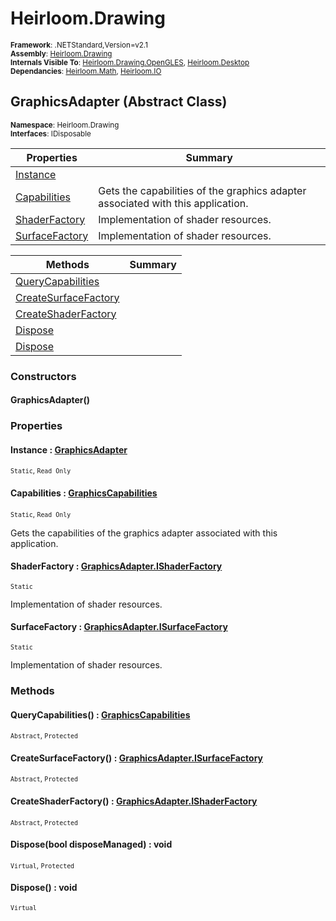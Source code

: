# Heirloom.Drawing

<small>**Framework**: .NETStandard,Version=v2.1</small>  
<small>**Assembly**: [Heirloom.Drawing](../Heirloom.Drawing/Heirloom.Drawing.md)</small>  
<small>**Internals Visible To**: [Heirloom.Drawing.OpenGLES](../Heirloom.Drawing.OpenGLES/Heirloom.Drawing.OpenGLES.md), [Heirloom.Desktop](../Heirloom.Desktop/Heirloom.Desktop.md)</small>  
<small>**Dependancies**: [Heirloom.Math](../Heirloom.Math/Heirloom.Math.md), [Heirloom.IO](../Heirloom.IO/Heirloom.IO.md)</small>  

## GraphicsAdapter (Abstract Class)
<small>**Namespace**: Heirloom.Drawing</sub></small>  
<small>**Interfaces**: IDisposable</small>  

| Properties | Summary |
|------------|---------|
| [Instance](#INS4FAA4721) |  |
| [Capabilities](#CAPE7660DA4) | Gets the capabilities of the graphics adapter associated with this application. |
| [ShaderFactory](#SHADBDB3BCD) | Implementation of shader resources. |
| [SurfaceFactory](#SUR5A900AE5) | Implementation of shader resources. |

| Methods | Summary |
|---------|---------|
| [QueryCapabilities](#QUE7FAB208E) |  |
| [CreateSurfaceFactory](#CREF26AA94D) |  |
| [CreateShaderFactory](#CRE73D93191) |  |
| [Dispose](#DISFDE72264) |  |
| [Dispose](#DIS4E62D250) |  |

### Constructors

#### GraphicsAdapter()

### Properties

#### <a name="INS4FAA4721"></a>Instance : [GraphicsAdapter](Heirloom.Drawing.GraphicsAdapter.md)

<small>`Static`, `Read Only`</small>

#### <a name="CAPE7660DA4"></a>Capabilities : [GraphicsCapabilities](Heirloom.Drawing.GraphicsCapabilities.md)

<small>`Static`, `Read Only`</small>

Gets the capabilities of the graphics adapter associated with this application.

#### <a name="SHADBDB3BCD"></a>ShaderFactory : [GraphicsAdapter.IShaderFactory](Heirloom.Drawing.GraphicsAdapter.IShaderFactory.md)

<small>`Static`</small>

Implementation of shader resources.

#### <a name="SUR5A900AE5"></a>SurfaceFactory : [GraphicsAdapter.ISurfaceFactory](Heirloom.Drawing.GraphicsAdapter.ISurfaceFactory.md)

<small>`Static`</small>

Implementation of shader resources.

### Methods

#### <a name="QUE7FAB208E"></a>QueryCapabilities() : [GraphicsCapabilities](Heirloom.Drawing.GraphicsCapabilities.md)

<small>`Abstract`, `Protected`</small>

#### <a name="CREF26AA94D"></a>CreateSurfaceFactory() : [GraphicsAdapter.ISurfaceFactory](Heirloom.Drawing.GraphicsAdapter.ISurfaceFactory.md)

<small>`Abstract`, `Protected`</small>

#### <a name="CRE73D93191"></a>CreateShaderFactory() : [GraphicsAdapter.IShaderFactory](Heirloom.Drawing.GraphicsAdapter.IShaderFactory.md)

<small>`Abstract`, `Protected`</small>

#### <a name="DISFDE72264"></a>Dispose(bool disposeManaged) : void

<small>`Virtual`, `Protected`</small>


#### <a name="DIS4E62D250"></a>Dispose() : void

<small>`Virtual`</small>

